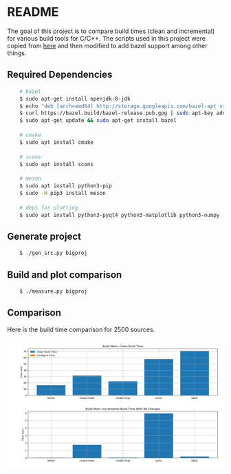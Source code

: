 README
=======

The goal of this project is to compare build times (clean and incremental) for
various build tools for C/C++. The scripts used in this project were copied from
[here](https://mesonbuild.com/Simple-comparison.html#original-scripts) and then
modified to add bazel support among other things.


## Required Dependencies

```bash
    # bazel
    $ sudo apt-get install openjdk-8-jdk
    $ echo "deb [arch=amd64] http://storage.googleapis.com/bazel-apt stable jdk1.8" | sudo tee /etc/apt/sources.list.d/bazel.list
    $ curl https://bazel.build/bazel-release.pub.gpg | sudo apt-key add -
    $ sudo apt-get update && sudo apt-get install bazel

    # cmake
    $ sudo apt install cmake
    
    # scons
    $ sudo apt install scons

    # meson
    $ sudo apt install python3-pip
    $ sudo -H pip3 install meson
    
    # deps for plotting
    $ sudo apt install python3-pyqt4 python3-matplotlib python3-numpy
```

## Generate project

```bash
    $ ./gen_src.py bigproj
```

## Build and plot comparison

```bash
    $ ./measure.py bigproj
```

## Comparison

Here is the build time comparison for 2500 sources.

![](comparison.png)
